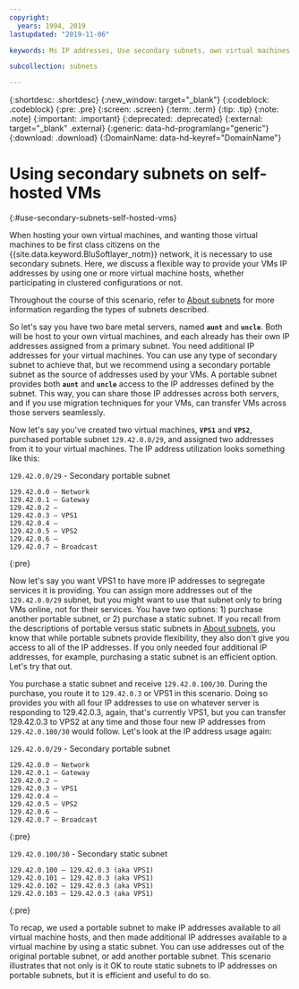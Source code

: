 ```yaml
---
copyright:
  years: 1994, 2019
lastupdated: "2019-11-06"

keywords: Ms IP addresses, Use secondary subnets, own virtual machines

subcollection: subnets

---
```


{:shortdesc: .shortdesc}
{:new_window: target="_blank"}
{:codeblock: .codeblock}
{:pre: .pre}
{:screen: .screen}
{:term: .term}
{:tip: .tip}
{:note: .note}
{:important: .important}
{:deprecated: .deprecated}
{:external: target="_blank" .external}
{:generic: data-hd-programlang="generic"}
{:download: .download}
{:DomainName: data-hd-keyref="DomainName"}

# Using secondary subnets on self-hosted VMs
{:#use-secondary-subnets-self-hosted-vms}

When hosting your own virtual machines, and wanting those virtual machines to
be first class citizens on the {{site.data.keyword.BluSoftlayer_notm}} network,
it is necessary to use secondary subnets. Here, we discuss a flexible way
to provide your VMs IP addresses by using one or more virtual machine hosts, whether
participating in clustered configurations or not.

Throughout the course of this scenario, refer to [About subnets](/docs/subnets?topic=subnets-about-subnets-and-ips) for more information regarding the types of subnets described.

So let's say you have two bare metal servers, named **`aunt`** and **`uncle`**. Both will be host to your own virtual machines, and each already has their own IP addresses assigned from a primary subnet. You need additional IP addresses for your virtual machines. You can use any type of secondary subnet to achieve that, but we recommend using a secondary portable subnet as the source of addresses used by your VMs. A portable subnet provides both **`aunt`** and **`uncle`** access to the IP addresses defined by the subnet. This way, you can share those IP addresses across both servers, and if you use migration techniques for your VMs, can transfer VMs across those servers seamlessly.

Now let's say you've created two virtual machines, **`VPS1`** and **`VPS2`**, purchased portable subnet `129.42.0.0/29`, and assigned two addresses from it to your virtual machines. The IP address utilization looks something like this:

`129.42.0.0/29` - Secondary portable subnet

```
129.42.0.0 – Network
129.42.0.1 – Gateway
129.42.0.2 –
129.42.0.3 – VPS1
129.42.0.4 –
129.42.0.5 – VPS2
129.42.0.6 –
129.42.0.7 – Broadcast
```
{:pre}

Now let's say you want VPS1 to have more IP addresses to segregate services it is providing. You can assign more addresses out of the `129.42.0.0/29` subnet, but you might want to use that subnet only to bring VMs online, not for their services. You have two options: 1) purchase another portable subnet, or 2) purchase a static subnet. If you recall from the descriptions of portable versus static subnets in [About subnets](/docs/subnets?topic=subnets-about-subnets-and-ips), you know that while portable subnets provide flexibility, they also don't give you access to all of the IP addresses. If you only needed four additional IP addresses, for example, purchasing a static subnet is an efficient option. Let's try that out.

You purchase a static subnet and receive `129.42.0.100/30`. During the purchase, you route it to `129.42.0.3` or VPS1 in this scenario. Doing so provides you with all four IP addresses to use on whatever server is responding to 129.42.0.3, again, that's currently VPS1, but you can transfer 129.42.0.3 to VPS2 at any time and those four new IP addresses from `129.42.0.100/30` would follow. Let's look at the IP address usage again:

`129.42.0.0/29` - Secondary portable subnet

```
129.42.0.0 – Network
129.42.0.1 – Gateway
129.42.0.2 –
129.42.0.3 – VPS1
129.42.0.4 –
129.42.0.5 – VPS2
129.42.0.6 –
129.42.0.7 – Broadcast
```
{:pre}

`129.42.0.100/30` - Secondary static subnet

```
129.42.0.100 – 129.42.0.3 (aka VPS1)
129.42.0.101 – 129.42.0.3 (aka VPS1)
129.42.0.102 – 129.42.0.3 (aka VPS1)
129.42.0.103 – 129.42.0.3 (aka VPS1)
```
{:pre}

To recap, we used a portable subnet to make IP addresses available to all virtual machine hosts, and then made additional IP addresses available to a virtual machine by using a static subnet. You can use addresses out of the original portable subnet, or add another portable subnet. This scenario illustrates that not only is it OK to route static subnets to IP addresses on portable subnets, but it is efficient and useful to do so.
